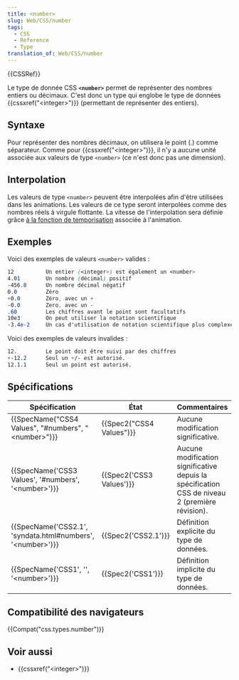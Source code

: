 ```yaml
---
title: <number>
slug: Web/CSS/number
tags:
  - CSS
  - Reference
  - Type
translation_of: Web/CSS/number
---
```

{{CSSRef}}

Le type de donnée CSS **`<number>`** permet de représenter des nombres entiers ou décimaux. C'est donc un type qui englobe le type de données {{cssxref("&lt;integer&gt;")}} (permettant de représenter des entiers).

## Syntaxe

Pour représenter des nombres décimaux, on utilisera le point (.) comme séparateur. Comme pour {{cssxref("&lt;integer&gt;")}}, il n'y a aucune unité associée aux valeurs de type `<number>` (ce n'est donc pas une dimension).

## Interpolation

Les valeurs de type `<number>` peuvent être interpolées afin d'être utilisées dans les animations. Les valeurs de ce type seront interpolées comme des nombres réels à virgule flottante. La vitesse de l'interpolation sera définie grâce [à la fonction de temporisation](/fr/docs/Web/CSS/easing-function) associée à l'animation.

## Exemples

Voici des exemples de valeurs `<number>` valides :

```css example-good
12          Un entier (<integer>) est également un <number>
4.01        Un nombre (décimal) positif
-456.8      Un nombre décimal négatif
0.0         Zéro
+0.0        Zéro, avec un +
-0.0        Zero, avec un -
.60         Les chiffres avant le point sont facultatifs
10e3        On peut utiliser la notation scientifique
-3.4e-2     Un cas d'utilisation de notation scientifique plus complexe
```

Voici des exemples de valeurs invalides :

```css example-bad
12.         Le point doit être suivi par des chiffres
+-12.2      Seul un +/- est autorisé.
12.1.1      Seul un point est autorisé.
```

## Spécifications

| Spécification                                                                        | État                             | Commentaires                                                                                   |
| ------------------------------------------------------------------------------------ | -------------------------------- | ---------------------------------------------------------------------------------------------- |
| {{SpecName("CSS4 Values", "#numbers", "&lt;number&gt;")}}         | {{Spec2("CSS4 Values")}} | Aucune modification significative.                                                             |
| {{SpecName('CSS3 Values', '#numbers', '&lt;number&gt;')}}         | {{Spec2('CSS3 Values')}} | Aucune modification significative depuis la spécification CSS de niveau 2 (première révision). |
| {{SpecName('CSS2.1', 'syndata.html#numbers', '&lt;number&gt;')}} | {{Spec2('CSS2.1')}}         | Définition explicite du type de données.                                                       |
| {{SpecName('CSS1', '', '&lt;number&gt;')}}                             | {{Spec2('CSS1')}}         | Définition implicite du type de données.                                                       |

## Compatibilité des navigateurs

{{Compat("css.types.number")}}

## Voir aussi

- {{cssxref("&lt;integer&gt;")}}
